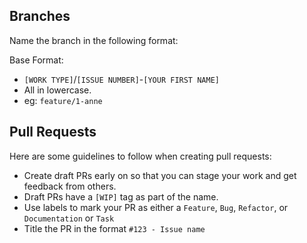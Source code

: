 ## Branches

Name the branch in the following format:

Base Format:

- `[WORK TYPE]`/`[ISSUE NUMBER]`-`[YOUR FIRST NAME]`
- All in lowercase.
- eg: `feature/1-anne`

## Pull Requests

Here are some guidelines to follow when creating pull requests:

- Create draft PRs early on so that you can stage your work and get feedback from others.
- Draft PRs have a `[WIP]` tag as part of the name.
- Use labels to mark your PR as either a `Feature`, `Bug`, `Refactor`, or `Documentation` or `Task`
- Title the PR in the format `#123 - Issue name`
